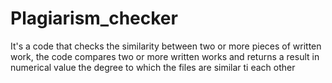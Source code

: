 # Plagiarism_checker
It's a code that checks the similarity between two or more pieces of written work,
the code compares two or more written works and returns a result in numerical value
the degree to which the files are similar ti each other

